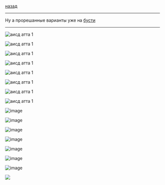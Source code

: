 [назад](aisd.md)
***
Ну а прорешанные варианты уже на [бусти](https://boosty.to/starsresearch)
***
![аисд атта 1](https://github.com/user-attachments/assets/4935c38d-7287-4bd5-909a-e70dde0a0070)

![аисд атта 1](https://github.com/user-attachments/assets/10631498-5223-441f-8561-88cef9b6c756)

![аисд атта 1](https://github.com/user-attachments/assets/ccd4f8ca-bad6-40d2-8aa3-cbec38359a3f)

![аисд атта 1](https://github.com/user-attachments/assets/8b53d2df-a623-400c-a290-8486ba8fcebb)

![аисд атта 1](https://github.com/user-attachments/assets/235899b3-82bc-403d-aa6d-9502817a093e)

![аисд атта 1](https://github.com/user-attachments/assets/54af918d-460a-45c1-9f40-bc8a2b80e804)

![аисд атта 1](https://github.com/user-attachments/assets/1e2dc17b-c43c-4587-9eae-9de8f21efe36)

![аисд атта 1](https://github.com/user-attachments/assets/ea71a2be-728b-49fb-abbc-d54d48e19f31)

![image](https://github.com/user-attachments/assets/0d259c39-b064-4a5b-b35d-431e32003474)

![image](https://github.com/user-attachments/assets/4736a20e-2345-4ca5-aba1-0881987f0d88)

![image](https://github.com/user-attachments/assets/c9f59474-3925-4593-8329-69fe6abd8179)

![image](https://github.com/user-attachments/assets/90e335fe-6a88-4d02-8e63-294ae2ac6f61)

![image](https://github.com/user-attachments/assets/08a2dbed-3b77-41d9-9d43-fda96ba0e8df)

![image](https://github.com/user-attachments/assets/902f4f9b-2f99-4a2a-a731-493833b57c79)

![image](https://github.com/user-attachments/assets/0d586f2a-a94d-49a8-aba0-e6b17545e85a)

![](https://github.com/user-attachments/assets/b9e32c29-2bca-47b0-97ba-25e0ae8e4ddc)

